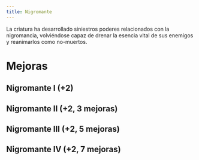 ```yaml
---
title: Nigromante
---
```


La criatura ha desarrollado siniestros poderes relacionados con la nigromancia, volviéndose capaz de drenar la esencia vital de sus enemigos y reanimarlos como no-muertos.

# Mejoras

## Nigromante I (+2)

## Nigromante II (+2, 3 mejoras)

## Nigromante III (+2, 5 mejoras)

## Nigromante IV (+2, 7 mejoras)

